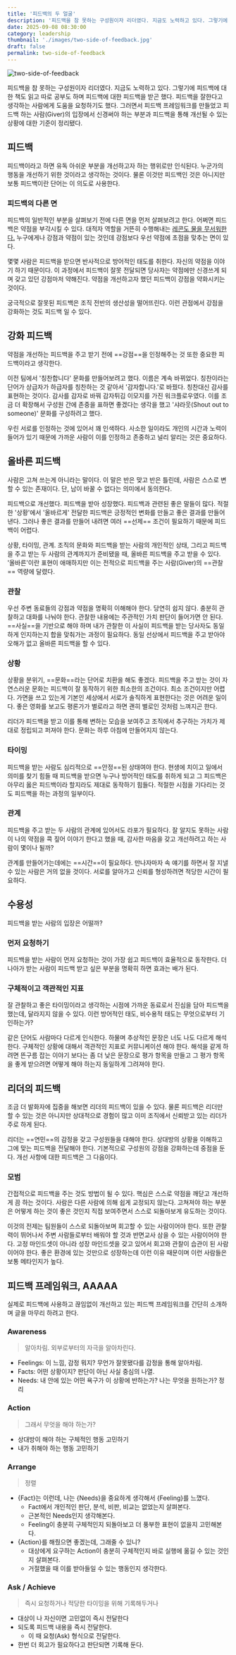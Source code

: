 ```yaml
---
title: '피드백의 두 얼굴'
description: '피드백을 참 못하는 구성원이자 리더였다. 지금도 노력하고 있다. 그렇기에 피드백에 대한 책도 읽고 따로 공부도 하며 피드백에 대한 피드백을 받곤 했다. 피드백을 잘한다고 생각하는 사람에게 도움을 요청하기도 했다. 그러면서 피드백 프레임워크를 만들었고 피드백 하는 사람(Giver)의 입장에서 신경써야 하는 부분과 피드백을 통해 개선될 수 있는 상황에 대한 기준이 정리됐다.'
date: 2025-09-08 08:30:00
category: leadership
thumbnail: './images/two-side-of-feedback.jpg'
draft: false
permalink: two-side-of-feedback
---
```


![two-side-of-feedback](./images/two-side-of-feedback.jpg)

피드백을 참 못하는 구성원이자 리더였다. 지금도 노력하고 있다. 그렇기에 피드백에 대한 책도 읽고 따로 공부도 하며 피드백에 대한 피드백을 받곤 했다. 피드백을 잘한다고 생각하는 사람에게 도움을 요청하기도 했다. 그러면서 피드백 프레임워크를 만들었고 피드백 하는 사람(Giver)의 입장에서 신경써야 하는 부분과 피드백을 통해 개선될 수 있는 상황에 대한 기준이 정리됐다.

## 피드백
피드백이라고 하면 유독 아쉬운 부분을 개선하고자 하는 행위로만 인식된다. 누군가의 행동을 개선하기 위한 것이라고 생각하는 것이다. 물론 이것만 피드백인 것은 아니지만 보통 피드백이란 단어는 이 의도로 사용한다.
### 피드백의 다른 면
피드백의 일반적인 부분을 살펴보기 전에 다른 면을 먼저 살펴보려고 한다. 어쩌면 피드백은 약점을 부각시킬 수 있다. 대적자 역할을 거뜬히 수행해내는 [레콘도 물을 무서워한다.](https://namu.wiki/w/%EB%A0%88%EC%BD%98#s-3.1) 누구에게나 강점과 약점이 있는 것인데 강점보다 우선 약점에 초점을 맞추는 면이 있다.

몇몇 사람은 피드백을 받으면 반사적으로 방어적인 태도를 취한다. 자신의 약점을 이야기 하기 때문이다. 이 과정에서 피드백이 잘못 전달되면 당사자는 약점에만 신경쓰게 되며 갖고 있던 강점마저 약해진다. 약점을 개선하고자 했던 피드백이 강점을 약화시키는 것이다.

궁극적으로 잘못된 피드백은 조직 전반의 생산성을 떨어뜨린다. 이런 관점에서 강점을 강화하는 것도 피드백 일 수 있다.

## 강화 피드백
약점을 개선하는 피드백을 주고 받기 전에 ==강점==을 인정해주는 것 또한 중요한 피드백이라고 생각한다.

이전 팀에서 '칭찬합니다' 문화를 만들어보려고 했다. 이름은 계속 바뀌었다. 칭찬이라는 단어가 상급자가 하급자를 칭찬하는 것 같아서 '감자합니다.'로 바꿨다. 칭찬대신 감사를 표현하는 것이다. 감사를 감자로 바꿔 감자튀김 이모지를 가진 워크플로우였다. 이를 조금 더 확장해서 구성원 간에 존중을 표하면 좋겠다는 생각을 했고 '샤라웃(Shout out to someone)' 문화를 구성하려고 했다.

우린 서로를 인정하는 것에 있어서 꽤 인색하다. 사소한 일이라도 개인의 시간과 노력이 들어가 있기 때문에 가까운 사람이 이를 인정하고 존중하고 널리 알리는 것은 중요하다.

## 올바른 피드백
사람은 고쳐 쓰는게 아니라는 말이다. 이 말은 반은 맞고 반은 틀린데, 사람은 스스로 변할 수 있는 존재이다. 단, 남이 바꿀 수 없다는 의미에서 동의한다.

피드백으로 개선했다. 피드백을 받아 성장했다. 피드백과 관련된 좋은 말들이 많다. 적절한 '상황'에서 '올바르게' 전달한 피드백은 긍정적인 변화를 만들고 좋은 결과를 만들어낸다. 그러나 좋은 결과를 만들어 내려면 여러 ==선제== 조건이 필요하기 때문에 피드백이 어렵다.

상황, 타이밍, 관계. 조직의 문화와 피드백을 받는 사람의 개인적인 상태, 그리고 피드백을 주고 받는 두 사람의 관계까지가 준비됐을 때, 올바른 피드백을 주고 받을 수 있다. '올바른'이란 표현이 애매하지만 이는 전적으로 피드백을 주는 사람(Giver)의 ==관찰== 역량에 달렸다.

### 관찰
우선 주변 동료들의 강점과 약점을 명확히 이해해야 한다. 당연히 쉽지 않다. 충분히 관찰하고 대화를 나눠야 한다. 관찰한 내용에는 주관적인 가치 판단이 들어가면 안 된다. ==사실==을 기반으로 해야 하며 내가 관찰한 이 사실이 피드백을 받는 당사자도 동일하게 인지하는지 합을 맞춰가는 과정이 필요하다. 동일 선상에서 피드백을 주고 받아야 오해가 없고 올바른 피드백을 할 수 있다.

### 상황
상황을 분위기, ==문화==라는 단어로 치환을 해도 좋겠다. 피드백을 주고 받는 것이 자연스러운 문화는 피드백이 잘 동작하기 위한 최소한의 조건이다. 최소 조건이지만 어렵다. 가면을 쓰고 있는게 기본인 세상에서 서로가 솔직하게 표현한다는 것은 어려운 일이다. 좋은 영화를 보고도 평론가가 별로라고 하면 괜히 별로인 것처럼 느껴지곤 한다.

리더가 피드백을 받고 이를 통해 변하는 모습을 보여주고 조직에서 추구하는 가치가 제대로 정립되고 퍼져야 한다. 문화는 하루 아침에 만들어지지 않는다.

### 타이밍
피드백을 받는 사람도 심리적으로 ==안정==된 상태여야 한다. 현생에 치이고 일에서 의미를 찾기 힘들 때 피드백을 받으면 누구나 방어적인 태도를 취하게 되고 그 피드백은 아무리 옳은 피드백이라 할지라도 제대로 동작하기 힘들다. 적절한 시점을 기다리는 것도 피드백을 하는 과정의 일부이다.

### 관계
피드백을 주고 받는 두 사람의 관계에 있어서도 라포가 필요하다. 잘 알지도 못하는 사람이 나의 약점을 콕 짚어 이야기 한다고 했을 때, 감사한 마음을 갖고 개선하려고 하는 사람이 몇이나 될까?

관계를 만들어가는데에는 ==시간==이 필요하다. 만나자마자 속 얘기를 하면서 잘 지낼 수 있는 사람은 거의 없을 것이다. 서로를 알아가고 신뢰를 형성하려면 적당한 시간이 필요하다.

## 수용성
피드백을 받는 사람의 입장은 어떨까?

### 먼저 요청하기
피드백을 받는 사람이 먼저 요청하는 것이 가장 쉽고 피드백이 효율적으로 동작한다. 더 나아가 받는 사람이 피드백 받고 싶은 부분을 명확히 하면 효과는 배가 된다.

### 구체적이고 객관적인 지표
잘 관찰하고 좋은 타이밍이라고 생각하는 시점에 가까운 동료로서 진심을 담아 피드백을 했는데, 달라지지 않을 수 있다. 이런 방어적인 태도, 비수용적 태도는 무엇으로부터 기인하는가?

같은 단어도 사람마다 다르게 인식한다. 하물며 추상적인 문장은 너도 나도 다르게 해석한다. 구체적인 상황에 대해서 객관적인 지표로 커뮤니케이션 해야 한다. 해석을 같게 하려면 뜬구름 잡는 이야기 보다는 좀 더 낮은 문장으로 평가 항목을 만들고 그 평가 항목을 좋게 받으려면 어떻게 해야 하는지 동일하게 그려져야 한다.

## 리더의 피드백
조금 더 발화자에 집중을 해보면 리더의 피드백이 있을 수 있다. 물론 피드백은 리더만 할 수 있는 것은 아니지만 상대적으로 경험이 많고 이미 조직에서 신뢰받고 있는 리더가 주로 하게 된다.

리더는 ==연민==의 감정을 갖고 구성원들을 대해야 한다. 상대방의 상황을 이해하고 그에 맞는 피드백을 전달해야 한다. 기본적으로 구성원의 강점을 강화하는데 중점을 둔다. 개선 사항에 대한 피드백은 그 다음이다.

### 모범
간접적으로 피드백을 주는 것도 방법이 될 수 있다. 핵심은 스스로 약점을 깨닫고 개선하게 끔 하는 것이다. 사람은 다른 사람에 의해 쉽게 교정되지 않는다. 고쳐져야 하는 부분은 어떻게 하는 것이 좋은 것인지 직접 보여주면서 스스로 되돌아보게 유도하는 것이다.

이것의 전제는 팀원들이 스스로 되돌아보며 회고할 수 있는 사람이어야 한다. 또한 관찰력이 뛰어나서 주변 사람들로부터 배워야 할 것과 반면교사 삼을 수 있는 사람이어야 한다. 고정 마인드셋이 아니라 성장 마인드셋을 갖고 있어서 회고와 관찰이 습관이 된 사람이어야 한다. 좋은 환경에 있는 것만으로 성장하는데 이런 이유 때문이며 이런 사람들은 보통 메타인지가 높다.

## 피드백 프레임워크, AAAAA
실제로 피드백에 사용하고 끊임없이 개선하고 있는 피드백 프레임워크를 간단히 소개하며 글을 마무리 하려고 한다.

### Awareness
> 알아차림. 외부로부터의 자극을 알아차린다.

- Feelings: 이 느낌, 감정 뭐지? 무언가 잘못됐다를 감정을 통해 알아차림.
- Facts: 어떤 상황이지? 판단이 아닌 사실 중심의 나열.
- Needs: 내 안에 있는 어떤 욕구가 이 상황에 반하는가? 나는 무엇을 원하는가? 정리

### Action
> 그래서 무엇을 해야 하는가?

- 상대방이 해야 하는 구체적인 행동 고민하기
- 내가 취해야 하는 행동 고민하기

### Arrange
> 정렬

- {Fact}는 이런데, 나는 {Needs}을 중요하게 생각해서 {Feeling}를 느꼈다.
    - Fact에서 개인적인 판단, 분석, 비판, 비교는 없었는지 살펴본다.
    - 근본적인 Needs인지 생각해본다.
    - Feeling이 충분히 구체적인지 되돌아보고 더 풍부한 표현이 없을지 고민해본다.
- {Action}를 해줬으면 좋겠는데, 그래줄 수 있니?
    - 대상에게 요구하는 Action이 충분히 구체적인지 바로 실행에 옮길 수 있는 것인지 살펴본다.
    - 거절했을 때 이를 받아들일 수 있는 행동인지 생각한다.

### Ask / Achieve
> 즉시 요청하거나 적당한 타이밍을 위해 기록해두거나

- 대상이 나 자신이면 고민없이 즉시 전달한다
- 되도록 피드백 내용을 즉시 전달한다.
    - 이 때 요청(Ask) 형식으로 전달한다.
- 한번 더 회고가 필요하다고 판단되면 기록해 둔다.
